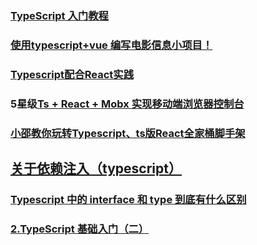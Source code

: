 ### [TypeScript 入门教程](https://github.com/xcatliu/typescript-tutorial)
### [使用typescript+vue 编写电影信息小项目！](https://juejin.im/post/5bc2fd06e51d450e7903c783)
### [Typescript配合React实践](https://juejin.im/post/5bc49b59e51d450e5162d8ae)
### 5星级[Ts + React + Mobx 实现移动端浏览器控制台](https://juejin.im/post/5bf278295188252e89668ed2)
### [小邵教你玩转Typescript、ts版React全家桶脚手架](https://juejin.im/post/5c04d3f3f265da612e28649c#heading-13)
## [关于依赖注入（typescript）](https://juejin.im/post/5c16004ae51d45485a098ef8)
### [Typescript 中的 interface 和 type 到底有什么区别](https://juejin.im/post/5c2723635188252d1d34dc7d)
### [2.TypeScript 基础入门（二）](https://juejin.im/post/5c3eca17f265da61461e6707)
